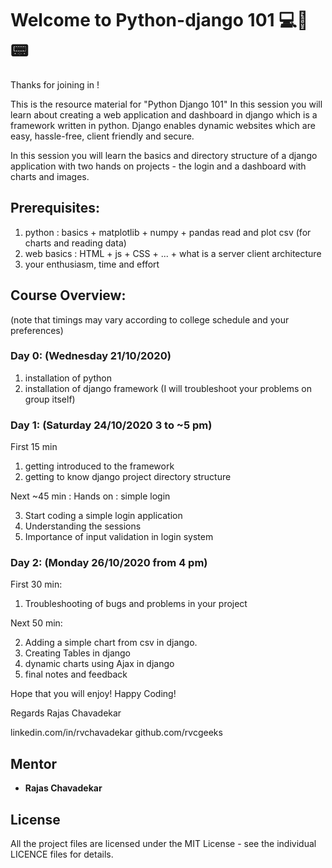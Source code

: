 
# Welcome to Python-django 101 💻📱📟

Thanks for joining in !

This is the resource material for "Python Django 101"
In this session you will learn about creating a web application and dashboard in django which is a framework written in python. Django enables dynamic websites which are  easy, hassle-free, client friendly and secure. 

In this session you will learn the basics and directory structure of a django application with two hands on projects - the login and a dashboard with charts and images.

## Prerequisites:
1) python : basics + matplotlib + numpy + pandas read and plot csv (for charts and reading data)
2) web basics : HTML + js + CSS + ... + what is a server client architecture 
3) your enthusiasm, time and effort


## Course Overview:
(note that timings may vary according to college schedule and your preferences)

### Day 0: (Wednesday 21/10/2020)
1) installation of python
2) installation of django framework
(I will troubleshoot your problems on group itself) 


### Day 1: (Saturday 24/10/2020 3 to ~5 pm)

First 15 min 

1) getting introduced to the framework 
2) getting to know django project directory structure 

Next ~45 min : Hands on : simple login 

3) Start coding a simple login application
4) Understanding the sessions
5) Importance of input validation in login system


### Day 2: (Monday  26/10/2020 from 4 pm)

First 30 min:

1) Troubleshooting of bugs and problems in your project

Next 50 min:

2) Adding a simple chart from csv in django.
3) Creating Tables in django
4) dynamic charts using Ajax in django
5) final notes and feedback 

Hope that you will enjoy!
Happy Coding!

Regards
Rajas Chavadekar

linkedin.com/in/rvchavadekar
github.com/rvcgeeks


## Mentor

* **Rajas Chavadekar** 

## License

All the project files are licensed under the MIT License - see the individual LICENCE files for details.

